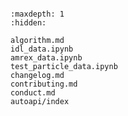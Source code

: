 ```{include} ../README.md
```

```{toctree}
:maxdepth: 1
:hidden:

algorithm.md
idl_data.ipynb
amrex_data.ipynb
test_particle_data.ipynb
changelog.md
contributing.md
conduct.md
autoapi/index
```